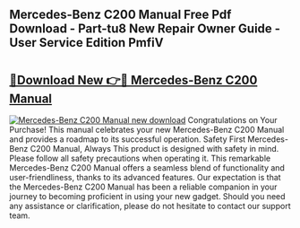 ## Mercedes-Benz C200 Manual Free Pdf Download - Part-tu8 New Repair Owner Guide - User Service Edition PmfiV

# <h2><a href="http://cf12016.oget.top/?id=Mercedes-Benz+C200+Manual">🔗Download New 👉🔴 Mercedes-Benz C200 Manual</a></h2>

[![Mercedes-Benz C200 Manual new download](https://i.imgur.com/5g1atiW.png)](http://cf12016.oget.top/?id=Mercedes-Benz+C200+Manual)
Congratulations on Your Purchase! This manual celebrates your new Mercedes-Benz C200 Manual and provides a roadmap to its successful operation. Safety First Mercedes-Benz C200 Manual, Always This product is designed with safety in mind. Please follow all safety precautions when operating it. This remarkable Mercedes-Benz C200 Manual offers a seamless blend of functionality and user-friendliness, thanks to its advanced features. Our expectation is that the Mercedes-Benz C200 Manual has been a reliable companion in your journey to becoming proficient in using your new gadget. Should you need any assistance or clarification, please do not hesitate to contact our support team.
